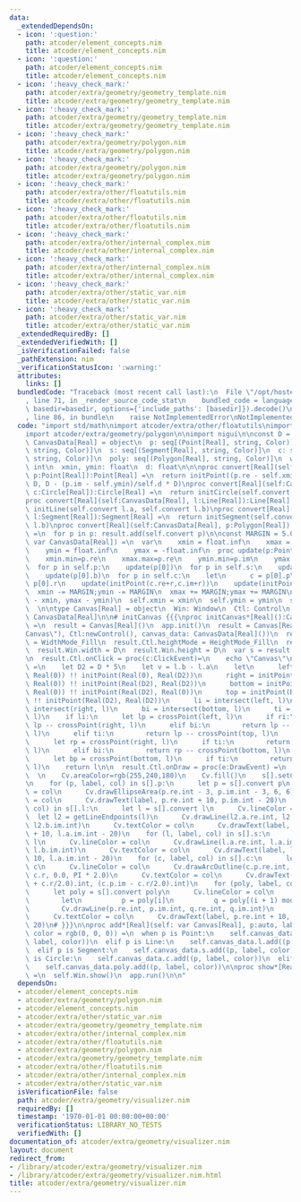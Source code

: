 ```yaml
---
data:
  _extendedDependsOn:
  - icon: ':question:'
    path: atcoder/element_concepts.nim
    title: atcoder/element_concepts.nim
  - icon: ':question:'
    path: atcoder/element_concepts.nim
    title: atcoder/element_concepts.nim
  - icon: ':heavy_check_mark:'
    path: atcoder/extra/geometry/geometry_template.nim
    title: atcoder/extra/geometry/geometry_template.nim
  - icon: ':heavy_check_mark:'
    path: atcoder/extra/geometry/geometry_template.nim
    title: atcoder/extra/geometry/geometry_template.nim
  - icon: ':heavy_check_mark:'
    path: atcoder/extra/geometry/polygon.nim
    title: atcoder/extra/geometry/polygon.nim
  - icon: ':heavy_check_mark:'
    path: atcoder/extra/geometry/polygon.nim
    title: atcoder/extra/geometry/polygon.nim
  - icon: ':heavy_check_mark:'
    path: atcoder/extra/other/floatutils.nim
    title: atcoder/extra/other/floatutils.nim
  - icon: ':heavy_check_mark:'
    path: atcoder/extra/other/floatutils.nim
    title: atcoder/extra/other/floatutils.nim
  - icon: ':heavy_check_mark:'
    path: atcoder/extra/other/internal_complex.nim
    title: atcoder/extra/other/internal_complex.nim
  - icon: ':heavy_check_mark:'
    path: atcoder/extra/other/internal_complex.nim
    title: atcoder/extra/other/internal_complex.nim
  - icon: ':heavy_check_mark:'
    path: atcoder/extra/other/static_var.nim
    title: atcoder/extra/other/static_var.nim
  - icon: ':heavy_check_mark:'
    path: atcoder/extra/other/static_var.nim
    title: atcoder/extra/other/static_var.nim
  _extendedRequiredBy: []
  _extendedVerifiedWith: []
  _isVerificationFailed: false
  _pathExtension: nim
  _verificationStatusIcon: ':warning:'
  attributes:
    links: []
  bundledCode: "Traceback (most recent call last):\n  File \"/opt/hostedtoolcache/Python/3.9.6/x64/lib/python3.9/site-packages/onlinejudge_verify/documentation/build.py\"\
    , line 71, in _render_source_code_stat\n    bundled_code = language.bundle(stat.path,\
    \ basedir=basedir, options={'include_paths': [basedir]}).decode()\n  File \"/opt/hostedtoolcache/Python/3.9.6/x64/lib/python3.9/site-packages/onlinejudge_verify/languages/nim.py\"\
    , line 86, in bundle\n    raise NotImplementedError\nNotImplementedError\n"
  code: "import std/math\nimport atcoder/extra/other/floatutils\nimport atcoder/extra/geometry/geometry_template\n\
    import atcoder/extra/geometry/polygon\n\nimport nigui\n\nconst D = 900\n\ntype\
    \ CanvasData[Real] = object\n  p: seq[(Point[Real], string, Color)]\n  l: seq[(Line[Real],\
    \ string, Color)]\n  s: seq[(Segment[Real], string, Color)]\n  c: seq[(Circle[Real],\
    \ string, Color)]\n  poly: seq[(Polygon[Real], string, Color)]\n  width, height:\
    \ int\n  xmin, ymin: float\n  d: float\n\n\nproc convert[Real](self:CanvasData[Real],\
    \ p:Point[Real]):Point[Real] =\n  return initPoint((p.re - self.xmin)/self.d *\
    \ D, D - (p.im - self.ymin)/self.d * D)\nproc convert[Real](self:CanvasData[Real],\
    \ c:Circle[Real]):Circle[Real] =\n  return initCircle(self.convert c.p, c.r/self.d*D)\n\
    proc convert[Real](self:CanvasData[Real], l:Line[Real]):Line[Real] =\n  return\
    \ initLine(self.convert l.a, self.convert l.b)\nproc convert[Real](self:CanvasData[Real],\
    \ l:Segment[Real]):Segment[Real] =\n  return initSegment(self.convert l.a, self.convert\
    \ l.b)\nproc convert[Real](self:CanvasData[Real], p:Polygon[Real]):Polygon[Real]\
    \ =\n  for p in p: result.add(self.convert p)\n\nconst MARGIN = 5.0\n\nproc setCanvasSize[Real](self:\
    \ var CanvasData[Real]) =\n  var\n    xmin = float.inf\n    xmax = -float.inf\n\
    \    ymin = float.inf\n    ymax = -float.inf\n  proc update(p:Point[Real]) =\n\
    \    xmin.min=p.re\n    xmax.max=p.re\n    ymin.min=p.im\n    ymax.max=p.im\n\
    \  for p in self.p:\n    update(p[0])\n  for p in self.s:\n    update(p[0].a)\n\
    \    update(p[0].b)\n  for p in self.c:\n    let\n      c = p[0].p\n      r =\
    \ p[0].r\n    update(initPoint(c.re+r,c.im+r))\n    update(initPoint(c.re-r,c.im-r))\n\
    \  xmin -= MARGIN;ymin -= MARGIN\n  xmax += MARGIN;ymax += MARGIN\n  let d = max(xmax\
    \ - xmin, ymax - ymin)\n  self.xmin = xmin\n  self.ymin = ymin\n  self.d = d\n\
    \  \n\ntype Canvas[Real] = object\n  Win: Window\n  Ctl: Control\n  canvas_data:\
    \ CanvasData[Real]\n\n# initCanvas {{{\nproc initCanvas*[Real]():Canvas[Real]\
    \ =\n  result = Canvas[Real]()\n  app.init()\n  result = Canvas[Real](Win:newWindow(\"\
    Canvas\"), Ctl:newControl(), canvas_data: CanvasData[Real]())\n  result.Ctl.widthMode\
    \ = WidthMode_Fill\n  result.Ctl.heightMode = HeightMode_Fill\n  result.Win.add(result.Ctl)\n\
    \  result.Win.width = D\n  result.Win.height = D\n  var s = result.canvas_data.addr\n\
    \n  result.Ctl.onClick = proc(c:ClickEvent)=\n    echo \"Canvas\"\n\n  proc getLineEndpoints(l:Line[Real]):Line[Real]\
    \ =\n    let D2 = D * 5\n    let v = l.b - l.a\n    let\n      left = initPoint(Real(0),\
    \ Real(0)) !! initPoint(Real(0), Real(D2))\n      right = initPoint(Real(D2),\
    \ Real(0)) !! initPoint(Real(D2), Real(D2))\n      bottom = initPoint(Real(0),\
    \ Real(0)) !! initPoint(Real(D2), Real(0))\n      top = initPoint(Real(0), Real(D2))\
    \ !! initPoint(Real(D2), Real(D2))\n      li = intersect(left, l)\n      ri =\
    \ intersect(right, l)\n      bi = intersect(bottom, l)\n      ti = intersect(top,\
    \ l)\n    if li:\n      let lp = crossPoint(left, l)\n      if ri:\n        return\
    \ lp -- crossPoint(right, l)\n      elif bi:\n        return lp -- crossPoint(bottom,\
    \ l)\n      elif ti:\n        return lp -- crossPoint(top, l)\n    elif ri:\n\
    \      let rp = crossPoint(right, l)\n      if ti:\n        return rp -- crossPoint(top,\
    \ l)\n      elif bi:\n        return rp -- crossPoint(bottom, l)\n    elif bi:\n\
    \      let bp = crossPoint(bottom, l)\n      if ti:\n        return bp -- crossPoint(top,\
    \ l)\n    return l\n\n  result.Ctl.onDraw = proc(e:DrawEvent) =\n    let Cv=e.control.canvas\n\
    \  \n    Cv.areaColor=rgb(255,240,180)\n    Cv.fill()\n    s[].setCanvasSize()\n\
    \n    for (p, label, col) in s[].p:\n      let p = s[].convert p\n      Cv.areaColor\
    \ = col\n      Cv.drawEllipseArea(p.re.int - 3, p.im.int - 3, 6, 6)\n      Cv.textColor\
    \ = col\n      Cv.drawText(label, p.re.int + 10, p.im.int - 20)\n    for (l, label,\
    \ col) in s[].l:\n      let l = s[].convert l\n      Cv.lineColor = col\n    \
    \  let l2 = getLineEndpoints(l)\n      Cv.drawLine(l2.a.re.int, l2.a.im.int, l2.b.re.int,\
    \ l2.b.im.int)\n      Cv.textColor = col\n      Cv.drawText(label, l.a.re.int\
    \ + 10, l.a.im.int - 20)\n    for (l, label, col) in s[].s:\n      let l = s[].convert\
    \ l\n      Cv.lineColor = col\n      Cv.drawLine(l.a.re.int, l.a.im.int, l.b.re.int,\
    \ l.b.im.int)\n      Cv.textColor = col\n      Cv.drawText(label, l.a.re.int +\
    \ 10, l.a.im.int - 20)\n    for (c, label, col) in s[].c:\n      let c = s[].convert\
    \ c\n      Cv.lineColor = col\n      Cv.drawArcOutline(c.p.re.int, c.p.im.int,\
    \ c.r, 0.0, PI * 2.0)\n      Cv.textColor = col\n      Cv.drawText(label, (c.p.re\
    \ + c.r/2.0).int, (c.p.im - c.r/2.0).int)\n    for (poly, label, col) in s[].poly:\n\
    \      let poly = s[].convert poly\n      Cv.lineColor = col\n      for i in 0..<poly.len:\n\
    \        let\n          p = poly[i]\n          q = poly[(i + 1) mod poly.len]\n\
    \        Cv.drawLine(p.re.int, p.im.int, q.re.int, q.im.int)\n      let p = poly[0]\n\
    \      Cv.textColor = col\n      Cv.drawText(label, p.re.int + 10, p.im.int -\
    \ 20)\n# }}}\n\nproc add*[Real](self: var Canvas[Real], p:auto, label = \"\",\
    \ color = rgb(0, 0, 0)) =\n  when p is Point:\n    self.canvas_data.p.add((p,\
    \ label, color))\n  elif p is Line:\n    self.canvas_data.l.add((p, label, color))\n\
    \  elif p is Segment:\n    self.canvas_data.s.add((p, label, color))\n  elif p\
    \ is Circle:\n    self.canvas_data.c.add((p, label, color))\n  elif p is Polygon:\n\
    \    self.canvas_data.poly.add((p, label, color))\n\nproc show*[Real](self: Canvas[Real])\
    \ =\n  self.Win.show()\n  app.run()\n\n"
  dependsOn:
  - atcoder/element_concepts.nim
  - atcoder/extra/geometry/polygon.nim
  - atcoder/element_concepts.nim
  - atcoder/extra/other/static_var.nim
  - atcoder/extra/geometry/geometry_template.nim
  - atcoder/extra/other/internal_complex.nim
  - atcoder/extra/other/floatutils.nim
  - atcoder/extra/geometry/polygon.nim
  - atcoder/extra/geometry/geometry_template.nim
  - atcoder/extra/other/floatutils.nim
  - atcoder/extra/other/internal_complex.nim
  - atcoder/extra/other/static_var.nim
  isVerificationFile: false
  path: atcoder/extra/geometry/visualizer.nim
  requiredBy: []
  timestamp: '1970-01-01 00:00:00+00:00'
  verificationStatus: LIBRARY_NO_TESTS
  verifiedWith: []
documentation_of: atcoder/extra/geometry/visualizer.nim
layout: document
redirect_from:
- /library/atcoder/extra/geometry/visualizer.nim
- /library/atcoder/extra/geometry/visualizer.nim.html
title: atcoder/extra/geometry/visualizer.nim
---
```

